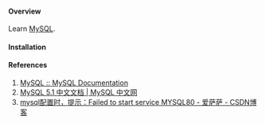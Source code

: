 #### Overview

Learn [MySQL](https://www.mysql.com/).

#### Installation



#### References

1. [MySQL :: MySQL Documentation](https://dev.mysql.com/doc/)
2. [MySQL 5.1 中文文档 | MySQL 中文网](https://www.mysqlzh.com/)
3. [mysql配置时，提示：Failed to start service MYSQL80 - 爱萨萨 - CSDN博客](https://blog.csdn.net/wdr2003/article/details/84824870)